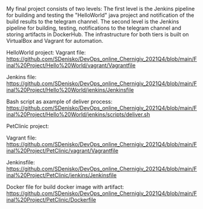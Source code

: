 My final project consists of two levels:
The first level is the Jenkins pipeline for building and testing the "HelloWorld" java project and notification of the build results to the telegram channel.
The second level is the Jenkins pipeline for building, testing, notifications to the telegram channel and storing artifacts in DockerHub.
The infrastructure for both tiers is built on VirtualBox and Vagrant for automation.

HelloWorld project:
Vagrant file: https://github.com/SDenisko/DevOps_online_Chernigiv_2021Q4/blob/main/Final%20Project/Hello%20World/vagrant/Vagrantfile

Jenkins file: https://github.com/SDenisko/DevOps_online_Chernigiv_2021Q4/blob/main/Final%20Project/Hello%20World/jenkins/Jenkinsfile

Bash script as axample of deliver process: https://github.com/SDenisko/DevOps_online_Chernigiv_2021Q4/blob/main/Final%20Project/Hello%20World/jenkins/scripts/deliver.sh


PetClinic project:

Vagrant file: https://github.com/SDenisko/DevOps_online_Chernigiv_2021Q4/blob/main/Final%20Project/PetClinic/vagrant/Vagrantfile

Jenkinsfile: https://github.com/SDenisko/DevOps_online_Chernigiv_2021Q4/blob/main/Final%20Project/PetClinic/jenkins/Jenkinsfile

Docker file for build docker image with artifact: https://github.com/SDenisko/DevOps_online_Chernigiv_2021Q4/blob/main/Final%20Project/PetClinic/Dockerfile
